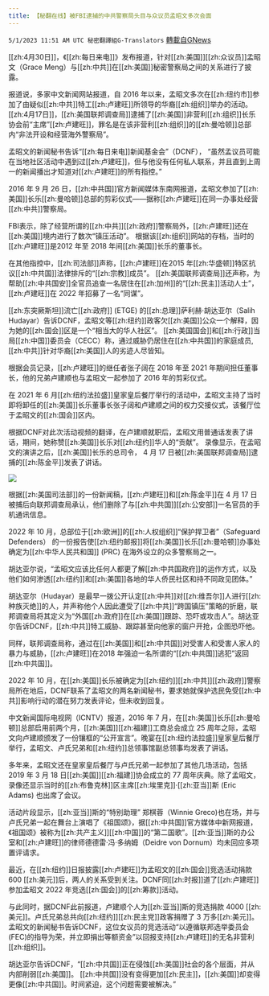 ```yaml
---
title: 【秘翻在线】被FBI逮捕的中共警察局头目与众议员孟昭文多次会面
---
```

`5/1/2023 11:51 AM UTC 秘密翻譯組G-Translators` [轉載自GNews](https://gnews.org/articles/1266325)

[[zh:4月30日]]，《[[zh:每日来电]]》发布报道，针对[[zh:美国]][[zh:众议员]]孟昭文（Grace Meng）与[[zh:中共]]在[[zh:美国]]秘密警察局之间的关系进行了披露。

报道说，多家中文新闻网站报道，自 2016 年以来，孟昭文多次在[[zh:纽约市]]参加了由疑似[[zh:中共]]特工[[zh:卢建旺]]所领导的华裔[[zh:组织]]举办的活动。 [[zh:4月17日]]，[[zh:美国联邦调查局]]逮捕了[[zh:美国]]非营利[[zh:组织]]长乐协会前“主席”[[zh:卢建旺]]，罪名是在该非营利[[zh:组织]]的[[zh:曼哈顿]]总部内“非法开设和经营海外警察局”。

孟昭文的新闻秘书告诉“[[zh:每日来电]]新闻基金会”（DCNF）， “虽然孟议员可能在当地社区活动中遇到过[[zh:卢建旺]]，但与他没有任何私人联系，并且直到上周一的新闻播出才知道对[[zh:卢建旺]]的所有指控。”

2016 年 9 月 26 日，[[zh:中共国]]官方新闻媒体东南网报道，孟昭文参加了[[zh:美国]]长乐[[zh:曼哈顿]]总部的剪彩仪式——据称[[zh:卢建旺]]在同一办事处经营[[zh:中共]]警察局。

FBI表示，除了经营所谓的[[zh:中共]][[zh:政府]]警察局外，[[zh:卢建旺]]还在[[zh:美国]]境内进行了数次“镇压活动”。 根据该[[zh:组织]]网站的存档，当时的[[zh:卢建旺]]是2012 年至 2018 年间[[zh:美国]]长乐的董事长。

在其他指控中，[[zh:司法部]]声称，[[zh:卢建旺]]在2015 年[[zh:华盛顿]]特区抗议[[zh:中共国]]法律排斥的“[[zh:宗教]]成员”。 [[zh:美国联邦调查局]]还声称，为帮助[[zh:中共国安]]全官员追查一名居住在[[zh:加州]]的“[[zh:民主]]活动人士”，[[zh:卢建旺]]在 2022 年招募了一名“同谋”。

[[zh:东突厥斯坦]]流亡[[zh:政府]] (ETGE) 的[[zh:总理]]萨利赫·胡达亚尔（Salih Hudayar）告诉DCNF，孟昭文等[[zh:纽约]]政客欠[[zh:美国]]公众一个解释，因为她的[[zh:国会]]区是一个“相当大的华人社区”。 [[zh:美国国会]]和[[zh:行政]]当局[[zh:中国]]委员会（CECC）称，通过威胁仍居住在[[zh:中共国]]的家庭成员,[[zh:中共]]针对华裔[[zh:美国]]人的劣迹人尽皆知。

根据会员记录，[[zh:卢建旺]]的继任者张子阔在 2018 年至 2021 年期间担任董事长，他的兄弟卢建顺也与孟昭文一起参加了 2016 年的剪彩仪式。

在 2021 年 6 月[[zh:纽约法拉盛]]皇家皇后餐厅举行的活动中，孟昭文主持了当时即将卸任的[[zh:美国]]长乐董事长张子阔和卢建顺之间的权力交接仪式，该餐厅位于孟昭文的[[zh:国会]]区内。

根据DCNF对此次活动视频的翻译，在卢建顺就职后，孟昭文用普通话发表了讲话，期间，她称赞[[zh:美国]]长乐对[[zh:纽约]]华人的“贡献”。 录像显示，在孟昭文的演讲之后，[[zh:美国]]长乐的总司令， 4 月 17 日被[[zh:美国联邦调查局]]逮捕的[[zh:陈金平]]发表了讲话。



![](https://i.imgur.com/vIXkkF1.png)



根据[[zh:美国司法部]]的一份新闻稿，[[zh:卢建旺]]和[[zh:陈金平]]在 4 月 17 日被捕后向联邦调查局承认，他们删除了与[[zh:中共国]][[zh:公安部]]一名官员的手机通讯信息。

2022 年 10 月，总部位于[[zh:欧洲]]的[[zh:人权组织]]“保护捍卫者”（Safeguard Defenders） 的一份报告使[[zh:纽约邮报]]将[[zh:美国]]长乐[[zh:曼哈顿]]办事处确定为[[zh:中华人民共和国]] (PRC) 在海外设立的众多警察局之一。

胡达亚尔说，“孟昭文应该比任何人都更了解[[zh:中共国政府]]的运作方式，以及他们如何渗透[[zh:纽约]]和[[zh:美国]]各地的华人侨民社区和持不同政见团体。”

胡达亚尔（Hudayar）是最早一拨公开认定[[zh:中共]]对[[zh:维吾尔]]人进行[[zh:种族灭绝]]的人，并声称他个人因此遭受了[[zh:中共]]“跨国镇压”策略的折磨，联邦调查局将其定义为“外国[[zh:政府]]在[[zh:美国]]跟踪、恐吓或攻击人”。胡达亚尔告诉DCNF，[[zh:中共]]特工威胁、跟踪甚至向他家的窗户开抢，企图恐吓他。

同样，联邦调查局称，通过在[[zh:美国]]和[[zh:中共国]]对受害人和受害人家人的暴力与威胁，[[zh:卢建旺]]在2018 年强迫一名所谓的“[[zh:中共国]]逃犯”返回[[zh:中共国]]。

2022 年 10 月，在[[zh:美国]]长乐被确定为[[zh:纽约]][[zh:中共]][[zh:政府]]警察局所在地后，DCNF联系了孟昭文的两名新闻秘书，要求她就保护选民免受[[zh:中共]]影响行动的潜在努力发表评论，但未收到回复。

中文新闻国际电视网（ICNTV）报道，2016 年 7 月，在[[zh:美国]]长乐[[zh:曼哈顿]]总部启用前两个月，[[zh:美国]][[zh:福建]]工商总会成立 25 周年之际，孟昭文向卢建顺颁发了一份镶框的“公开宣言”。晚宴在[[zh:纽约法拉盛]]皇家皇后餐厅举行，孟昭文、卢氏兄弟和[[zh:纽约]]总领事馆副总领事均发表了讲话。

多年来，孟昭文还在皇家皇后餐厅与卢氏兄弟一起参加了其他几场活动，包括2019 年 3 月 18 日[[zh:美国]][[zh:福建]]协会成立的 77 周年庆典。除了孟昭文，录像还显示当时的[[zh:布鲁克林]]区主席[[zh:埃里克]]·[[zh:亚当]]斯 (Eric Adams) 也出席了会议。

活动片段显示，[[zh:亚当]]斯的“特别助理” 郑棋蓉（Winnie Greco)也在场，并与卢氏兄弟一起在舞台上演唱了《祖国颂》，据[[zh:中共国]]官方媒体中新网报道，《祖国颂》被称为[[zh:共产主义]][[zh:中国]]的“第二国歌”。[[zh:亚当]]斯的办公室和[[zh:卢建旺]]的律师德德雷·冯·多纳姆（Deidre von Dornum）均未回应多项置评请求。

最近，在[[zh:纽约]]日报披露[[zh:卢建旺]]为孟昭文的[[zh:国会]]竞选活动捐款 600 [[zh:美元]]后，两人的关系受到关注。DCNF同[[zh:时报]]道了[[zh:卢建旺]]参加孟昭文 2022 年竞选[[zh:国会]]的[[zh:筹款]]活动。

与此同时，据DCNF此前报道，卢建顺个人为[[zh:亚当]]斯的竞选捐款 4000 [[zh:美元]]。卢氏兄弟总共向[[zh:纽约]][[zh:民主党]]政客捐赠了 3 万多[[zh:美元]]。孟昭文的新闻秘书告诉DCNF，这位女议员的竞选活动“以遵循联邦选举委员会 (FEC)的指导为荣，并立即捐出等额资金”以回报支持[[zh:卢建旺]]的无名非营利[[zh:组织]]。

胡达亚尔告诉DCNF，“[[zh:中共国]]正在侵蚀[[zh:美国]]社会的各个层面，并从内部削弱[[zh:美国]]。 [[zh:中共国]]没有变得更加[[zh:民主]]，[[zh:美国]]却变得更像[[zh:中共国]]。时间紧迫，这个问题需要被解决。”
